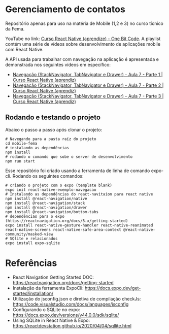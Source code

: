 # Gerenciamento de contatos
Repositório apenas para uso na matéria de Mobile (1,2 e 3) no curso tícnico da Fema.

YouTube no link: <a href="https://www.youtube.com/playlist?list=PLdDT8if5attEd4sRnZBIkNihR-_tE612_">Curso React Native (aprendize) - One Bit Code</a>. A playlist contém uma série de vídeos sobre desenvolvimento de aplicações mobile com React Native.

A API usada para trabalhar com navegação na aplicação é apresentada e demonstrada nos seguintes vídeos em específico:

- <a href="https://www.youtube.com/watch?v=O49tGxZBvNw&list=PLdDT8if5attEd4sRnZBIkNihR-_tE612_&index=18">Navegação (StackNavigator, TabNavigator e Drawer) - Aula 7 - Parte 1 | Curso React Native (aprendiz)</a>
- <a href="https://www.youtube.com/watch?v=RGp5xdidde8&list=PLdDT8if5attEd4sRnZBIkNihR-_tE612_&index=19">Navegação (StackNavigator, TabNavigator e Drawer) - Aula 7 - Parte 2 | Curso React Native (aprendiz)</a>
- <a href="https://www.youtube.com/watch?v=ah25k0Ib7vw&list=PLdDT8if5attEd4sRnZBIkNihR-_tE612_&index=19">Navegação (StackNavigator, TabNavigator e Drawer) - Aula 7 - Parte 3 | Curso React Native (aprendiz)</a>

## Rodando e testando o projeto
Abaixo o passo a passo após clonar o projeto:

```
# Navegando para a pasta raíz do projeto
cd mobile-fema
# instalando as dependências
npm install
# rodando o comando que sobe o server de desenvolvimento
npm run start
```
Esse repositório foi criado usando a ferramenta de linha de comando expo-cli. Rodando os seguintes comandos:

```
# criando o projeto com o expo (template blank)
expo init react-native-exemplo-navegacao
# Instalando as dependências do react-navitaion para react native
npm install @react-navigation/native
npm install @react-navigation/stack
npm install @react-navigation/drawer
npm install @react-navigation/bottom-tabs
# dependências para o expo (https://reactnavigation.org/docs/5.x/getting-started)
expo install react-native-gesture-handler react-native-reanimated react-native-screens react-native-safe-area-context @react-native-community/masked-view
# SQlite e relacionados
expo install expo-sqlite
```

# Referências
- React Navigation Getting Started DOC: https://reactnavigation.org/docs/getting-started
- Instalação da ferramenta ExpoCli: https://docs.expo.dev/get-started/installation/
- Utilização do jsconfig.json e diretiva de compilação checkJs: https://code.visualstudio.com/docs/languages/jsconfig
- Configurando o SQLite no expo: https://docs.expo.dev/versions/v44.0.0/sdk/sqlite/
- Using SQLite in React Native & Expo: https://reactdevstation.github.io/2020/04/04/sqllite.html
  
